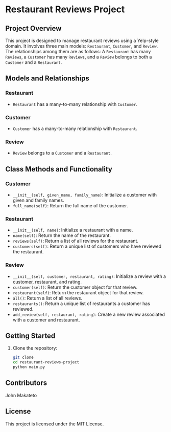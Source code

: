 # Restaurant Reviews Project

## Project Overview

This project is designed to manage restaurant reviews using a Yelp-style domain. It involves three main models: `Restaurant`, `Customer`, and `Review`. The relationships among them are as follows: A `Restaurant` has many `Reviews`, a `Customer` has many `Reviews`, and a `Review` belongs to both a `Customer` and a `Restaurant`.

## Models and Relationships

### Restaurant

- `Restaurant` has a many-to-many relationship with `Customer`.

### Customer

- `Customer` has a many-to-many relationship with `Restaurant`.

### Review

- `Review` belongs to a `Customer` and a `Restaurant`.

## Class Methods and Functionality

### Customer

- `__init__(self, given_name, family_name)`: Initialize a customer with given and family names.
- `full_name(self)`: Return the full name of the customer.

### Restaurant

- `__init__(self, name)`: Initialize a restaurant with a name.
- `name(self)`: Return the name of the restaurant.
- `reviews(self)`: Return a list of all reviews for the restaurant.
- `customers(self)`: Return a unique list of customers who have reviewed the restaurant.

### Review

- `__init__(self, customer, restaurant, rating)`: Initialize a review with a customer, restaurant, and rating.
- `customer(self)`: Return the customer object for that review.
- `restaurant(self)`: Return the restaurant object for that review.
- `all()`: Return a list of all reviews.
- `restaurants()`: Return a unique list of restaurants a customer has reviewed.
- `add_review(self, restaurant, rating)`: Create a new review associated with a customer and restaurant.

## Getting Started

1. Clone the repository:

   ```bash
   git clone
   cd restaurant-reviews-project
   python main.py
   ```

## Contributors

John Makateto

## License

This project is licensed under the MIT License.
